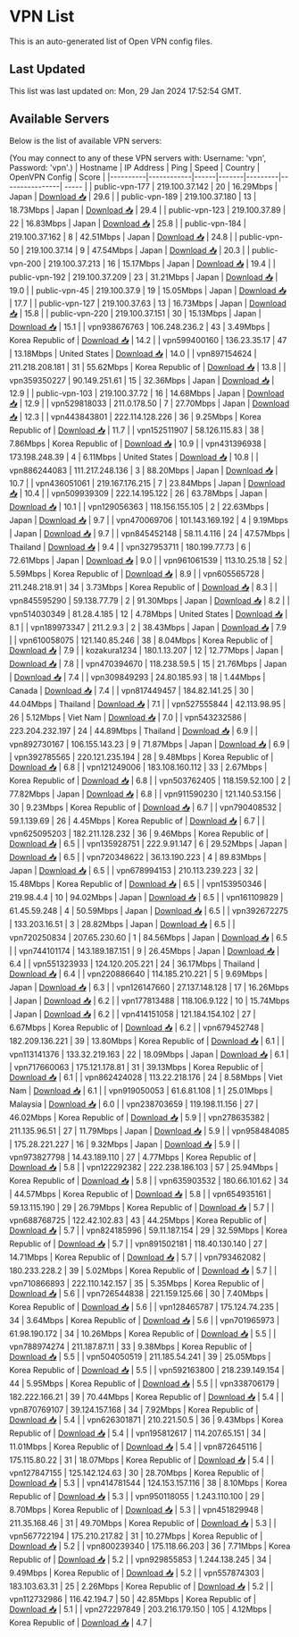 # VPN List

This is an auto-generated list of Open VPN config files.

## Last Updated

This list was last updated on: Mon, 29 Jan 2024 17:52:54 GMT.

## Available Servers

Below is the list of available VPN servers:

(You may connect to any of these VPN servers with: Username: 'vpn', Password: 'vpn'.)
| Hostname | IP Address | Ping | Speed | Country | OpenVPN Config | Score |
|----------|------------|------|-------|---------|----------------| ----- |
| public-vpn-177 | 219.100.37.142 | 20 | 16.29Mbps | Japan | [Download 📥](./configs/server_0_JP.ovpn) | 29.6 |
| public-vpn-189 | 219.100.37.180 | 13 | 18.73Mbps | Japan | [Download 📥](./configs/server_1_JP.ovpn) | 29.4 |
| public-vpn-123 | 219.100.37.89 | 22 | 16.83Mbps | Japan | [Download 📥](./configs/server_2_JP.ovpn) | 25.8 |
| public-vpn-184 | 219.100.37.162 | 8 | 42.51Mbps | Japan | [Download 📥](./configs/server_3_JP.ovpn) | 24.8 |
| public-vpn-50 | 219.100.37.14 | 9 | 47.54Mbps | Japan | [Download 📥](./configs/server_4_JP.ovpn) | 20.3 |
| public-vpn-200 | 219.100.37.213 | 16 | 15.17Mbps | Japan | [Download 📥](./configs/server_5_JP.ovpn) | 19.4 |
| public-vpn-192 | 219.100.37.209 | 23 | 31.21Mbps | Japan | [Download 📥](./configs/server_6_JP.ovpn) | 19.0 |
| public-vpn-45 | 219.100.37.9 | 19 | 15.05Mbps | Japan | [Download 📥](./configs/server_7_JP.ovpn) | 17.7 |
| public-vpn-127 | 219.100.37.63 | 13 | 16.73Mbps | Japan | [Download 📥](./configs/server_8_JP.ovpn) | 15.8 |
| public-vpn-220 | 219.100.37.151 | 30 | 15.13Mbps | Japan | [Download 📥](./configs/server_9_JP.ovpn) | 15.1 |
| vpn938676763 | 106.248.236.2 | 43 | 3.49Mbps | Korea Republic of | [Download 📥](./configs/server_10_KR.ovpn) | 14.2 |
| vpn599400160 | 136.23.35.17 | 47 | 13.18Mbps | United States | [Download 📥](./configs/server_11_US.ovpn) | 14.0 |
| vpn897154624 | 211.218.208.181 | 31 | 55.62Mbps | Korea Republic of | [Download 📥](./configs/server_12_KR.ovpn) | 13.8 |
| vpn359350227 | 90.149.251.61 | 15 | 32.36Mbps | Japan | [Download 📥](./configs/server_13_JP.ovpn) | 12.9 |
| public-vpn-103 | 219.100.37.72 | 16 | 14.68Mbps | Japan | [Download 📥](./configs/server_14_JP.ovpn) | 12.9 |
| vpn529818033 | 211.0.178.50 | 7 | 27.70Mbps | Japan | [Download 📥](./configs/server_15_JP.ovpn) | 12.3 |
| vpn443843801 | 222.114.128.226 | 36 | 9.25Mbps | Korea Republic of | [Download 📥](./configs/server_16_KR.ovpn) | 11.7 |
| vpn152511907 | 58.126.115.83 | 38 | 7.86Mbps | Korea Republic of | [Download 📥](./configs/server_17_KR.ovpn) | 10.9 |
| vpn431396938 | 173.198.248.39 | 4 | 6.11Mbps | United States | [Download 📥](./configs/server_18_US.ovpn) | 10.8 |
| vpn886244083 | 111.217.248.136 | 3 | 88.20Mbps | Japan | [Download 📥](./configs/server_19_JP.ovpn) | 10.7 |
| vpn436051061 | 219.167.176.215 | 7 | 23.84Mbps | Japan | [Download 📥](./configs/server_20_JP.ovpn) | 10.4 |
| vpn509939309 | 222.14.195.122 | 26 | 63.78Mbps | Japan | [Download 📥](./configs/server_21_JP.ovpn) | 10.1 |
| vpn129056363 | 118.156.155.105 | 2 | 22.63Mbps | Japan | [Download 📥](./configs/server_22_JP.ovpn) | 9.7 |
| vpn470069706 | 101.143.169.192 | 4 | 9.19Mbps | Japan | [Download 📥](./configs/server_23_JP.ovpn) | 9.7 |
| vpn845452148 | 58.11.4.116 | 24 | 47.57Mbps | Thailand | [Download 📥](./configs/server_24_TH.ovpn) | 9.4 |
| vpn327953711 | 180.199.77.73 | 6 | 72.61Mbps | Japan | [Download 📥](./configs/server_25_JP.ovpn) | 9.0 |
| vpn961061539 | 113.10.25.18 | 52 | 5.59Mbps | Korea Republic of | [Download 📥](./configs/server_26_KR.ovpn) | 8.9 |
| vpn605565728 | 211.248.218.91 | 34 | 3.73Mbps | Korea Republic of | [Download 📥](./configs/server_27_KR.ovpn) | 8.3 |
| vpn845595290 | 59.138.77.79 | 2 | 91.30Mbps | Japan | [Download 📥](./configs/server_28_JP.ovpn) | 8.2 |
| vpn514030349 | 81.28.4.185 | 12 | 4.78Mbps | United States | [Download 📥](./configs/server_29_US.ovpn) | 8.1 |
| vpn189973347 | 211.2.9.3 | 2 | 38.43Mbps | Japan | [Download 📥](./configs/server_30_JP.ovpn) | 7.9 |
| vpn610058075 | 121.140.85.246 | 38 | 8.04Mbps | Korea Republic of | [Download 📥](./configs/server_31_KR.ovpn) | 7.9 |
| kozakura1234 | 180.1.13.207 | 12 | 12.77Mbps | Japan | [Download 📥](./configs/server_32_JP.ovpn) | 7.8 |
| vpn470394670 | 118.238.59.5 | 15 | 21.76Mbps | Japan | [Download 📥](./configs/server_33_JP.ovpn) | 7.4 |
| vpn309849293 | 24.80.185.93 | 18 | 1.44Mbps | Canada | [Download 📥](./configs/server_34_CA.ovpn) | 7.4 |
| vpn817449457 | 184.82.141.25 | 30 | 44.04Mbps | Thailand | [Download 📥](./configs/server_35_TH.ovpn) | 7.1 |
| vpn527555844 | 42.113.98.95 | 26 | 5.12Mbps | Viet Nam | [Download 📥](./configs/server_36_VN.ovpn) | 7.0 |
| vpn543232586 | 223.204.232.197 | 24 | 44.89Mbps | Thailand | [Download 📥](./configs/server_37_TH.ovpn) | 6.9 |
| vpn892730167 | 106.155.143.23 | 9 | 71.87Mbps | Japan | [Download 📥](./configs/server_38_JP.ovpn) | 6.9 |
| vpn392785565 | 220.121.235.194 | 28 | 9.48Mbps | Korea Republic of | [Download 📥](./configs/server_39_KR.ovpn) | 6.8 |
| vpn121249006 | 183.108.160.112 | 33 | 2.67Mbps | Korea Republic of | [Download 📥](./configs/server_40_KR.ovpn) | 6.8 |
| vpn503762405 | 118.159.52.100 | 2 | 77.82Mbps | Japan | [Download 📥](./configs/server_41_JP.ovpn) | 6.8 |
| vpn911590230 | 121.140.53.156 | 30 | 9.23Mbps | Korea Republic of | [Download 📥](./configs/server_42_KR.ovpn) | 6.7 |
| vpn790408532 | 59.1.139.69 | 26 | 4.45Mbps | Korea Republic of | [Download 📥](./configs/server_43_KR.ovpn) | 6.7 |
| vpn625095203 | 182.211.128.232 | 36 | 9.46Mbps | Korea Republic of | [Download 📥](./configs/server_44_KR.ovpn) | 6.5 |
| vpn135928751 | 222.9.91.147 | 6 | 29.52Mbps | Japan | [Download 📥](./configs/server_45_JP.ovpn) | 6.5 |
| vpn720348622 | 36.13.190.223 | 4 | 89.83Mbps | Japan | [Download 📥](./configs/server_46_JP.ovpn) | 6.5 |
| vpn678994153 | 210.113.239.223 | 32 | 15.48Mbps | Korea Republic of | [Download 📥](./configs/server_47_KR.ovpn) | 6.5 |
| vpn153950346 | 219.98.4.4 | 10 | 94.02Mbps | Japan | [Download 📥](./configs/server_48_JP.ovpn) | 6.5 |
| vpn161109829 | 61.45.59.248 | 4 | 50.59Mbps | Japan | [Download 📥](./configs/server_49_JP.ovpn) | 6.5 |
| vpn392672275 | 133.203.16.51 | 3 | 28.82Mbps | Japan | [Download 📥](./configs/server_50_JP.ovpn) | 6.5 |
| vpn720250834 | 207.65.230.60 | 1 | 84.56Mbps | Japan | [Download 📥](./configs/server_51_JP.ovpn) | 6.5 |
| vpn744101174 | 143.189.187.151 | 9 | 26.45Mbps | Japan | [Download 📥](./configs/server_52_JP.ovpn) | 6.4 |
| vpn551323933 | 124.120.205.221 | 24 | 36.17Mbps | Thailand | [Download 📥](./configs/server_53_TH.ovpn) | 6.4 |
| vpn220886640 | 114.185.210.221 | 5 | 9.69Mbps | Japan | [Download 📥](./configs/server_54_JP.ovpn) | 6.3 |
| vpn126147660 | 27.137.148.128 | 17 | 16.26Mbps | Japan | [Download 📥](./configs/server_55_JP.ovpn) | 6.2 |
| vpn177813488 | 118.106.9.122 | 10 | 15.74Mbps | Japan | [Download 📥](./configs/server_56_JP.ovpn) | 6.2 |
| vpn414151058 | 121.184.154.102 | 27 | 6.67Mbps | Korea Republic of | [Download 📥](./configs/server_57_KR.ovpn) | 6.2 |
| vpn679452748 | 182.209.136.221 | 39 | 13.80Mbps | Korea Republic of | [Download 📥](./configs/server_58_KR.ovpn) | 6.1 |
| vpn113141376 | 133.32.219.163 | 22 | 18.09Mbps | Japan | [Download 📥](./configs/server_59_JP.ovpn) | 6.1 |
| vpn717660063 | 175.121.178.81 | 31 | 39.13Mbps | Korea Republic of | [Download 📥](./configs/server_60_KR.ovpn) | 6.1 |
| vpn862424028 | 113.22.218.176 | 24 | 8.58Mbps | Viet Nam | [Download 📥](./configs/server_61_VN.ovpn) | 6.1 |
| vpn919050053 | 61.6.81.108 | 1 | 25.01Mbps | Malaysia | [Download 📥](./configs/server_62_MY.ovpn) | 6.0 |
| vpn238703659 | 119.198.11.156 | 27 | 46.02Mbps | Korea Republic of | [Download 📥](./configs/server_63_KR.ovpn) | 5.9 |
| vpn278635382 | 211.135.96.51 | 27 | 11.79Mbps | Japan | [Download 📥](./configs/server_64_JP.ovpn) | 5.9 |
| vpn958484085 | 175.28.221.227 | 16 | 9.32Mbps | Japan | [Download 📥](./configs/server_65_JP.ovpn) | 5.9 |
| vpn973827798 | 14.43.189.110 | 27 | 4.77Mbps | Korea Republic of | [Download 📥](./configs/server_66_KR.ovpn) | 5.8 |
| vpn122292382 | 222.238.186.103 | 57 | 25.94Mbps | Korea Republic of | [Download 📥](./configs/server_67_KR.ovpn) | 5.8 |
| vpn635903532 | 180.66.101.62 | 34 | 44.57Mbps | Korea Republic of | [Download 📥](./configs/server_68_KR.ovpn) | 5.8 |
| vpn654935161 | 59.13.115.190 | 29 | 26.79Mbps | Korea Republic of | [Download 📥](./configs/server_69_KR.ovpn) | 5.7 |
| vpn688768725 | 122.42.102.83 | 43 | 44.25Mbps | Korea Republic of | [Download 📥](./configs/server_70_KR.ovpn) | 5.7 |
| vpn824185996 | 59.11.187.154 | 29 | 32.59Mbps | Korea Republic of | [Download 📥](./configs/server_71_KR.ovpn) | 5.7 |
| vpn891502181 | 118.40.130.140 | 27 | 14.71Mbps | Korea Republic of | [Download 📥](./configs/server_72_KR.ovpn) | 5.7 |
| vpn793462082 | 180.233.228.2 | 39 | 5.02Mbps | Korea Republic of | [Download 📥](./configs/server_73_KR.ovpn) | 5.7 |
| vpn710866893 | 222.110.142.157 | 35 | 5.35Mbps | Korea Republic of | [Download 📥](./configs/server_74_KR.ovpn) | 5.6 |
| vpn726544838 | 221.159.125.66 | 30 | 7.40Mbps | Korea Republic of | [Download 📥](./configs/server_75_KR.ovpn) | 5.6 |
| vpn128465787 | 175.124.74.235 | 34 | 3.64Mbps | Korea Republic of | [Download 📥](./configs/server_76_KR.ovpn) | 5.6 |
| vpn701965973 | 61.98.190.172 | 34 | 10.26Mbps | Korea Republic of | [Download 📥](./configs/server_77_KR.ovpn) | 5.5 |
| vpn788974274 | 211.187.87.11 | 33 | 9.38Mbps | Korea Republic of | [Download 📥](./configs/server_78_KR.ovpn) | 5.5 |
| vpn504050519 | 211.185.54.241 | 39 | 25.05Mbps | Korea Republic of | [Download 📥](./configs/server_79_KR.ovpn) | 5.5 |
| vpn592163800 | 218.239.149.154 | 44 | 5.95Mbps | Korea Republic of | [Download 📥](./configs/server_80_KR.ovpn) | 5.5 |
| vpn338706179 | 182.222.166.21 | 39 | 70.44Mbps | Korea Republic of | [Download 📥](./configs/server_81_KR.ovpn) | 5.4 |
| vpn870769107 | 39.124.157.168 | 34 | 7.92Mbps | Korea Republic of | [Download 📥](./configs/server_82_KR.ovpn) | 5.4 |
| vpn626301871 | 210.221.50.5 | 36 | 9.43Mbps | Korea Republic of | [Download 📥](./configs/server_83_KR.ovpn) | 5.4 |
| vpn195812617 | 114.207.65.151 | 34 | 11.01Mbps | Korea Republic of | [Download 📥](./configs/server_84_KR.ovpn) | 5.4 |
| vpn872645116 | 175.115.80.22 | 31 | 18.07Mbps | Korea Republic of | [Download 📥](./configs/server_85_KR.ovpn) | 5.4 |
| vpn127847155 | 125.142.124.63 | 30 | 28.70Mbps | Korea Republic of | [Download 📥](./configs/server_86_KR.ovpn) | 5.3 |
| vpn414781544 | 124.153.157.116 | 38 | 8.10Mbps | Korea Republic of | [Download 📥](./configs/server_87_KR.ovpn) | 5.3 |
| vpn950118055 | 1.243.110.100 | 29 | 8.70Mbps | Korea Republic of | [Download 📥](./configs/server_88_KR.ovpn) | 5.3 |
| vpn451829948 | 211.35.168.46 | 31 | 49.70Mbps | Korea Republic of | [Download 📥](./configs/server_89_KR.ovpn) | 5.3 |
| vpn567722194 | 175.210.217.82 | 31 | 10.27Mbps | Korea Republic of | [Download 📥](./configs/server_90_KR.ovpn) | 5.2 |
| vpn800239340 | 175.118.66.203 | 36 | 7.71Mbps | Korea Republic of | [Download 📥](./configs/server_91_KR.ovpn) | 5.2 |
| vpn929855853 | 1.244.138.245 | 34 | 9.49Mbps | Korea Republic of | [Download 📥](./configs/server_92_KR.ovpn) | 5.2 |
| vpn557874303 | 183.103.63.31 | 25 | 2.26Mbps | Korea Republic of | [Download 📥](./configs/server_93_KR.ovpn) | 5.2 |
| vpn112732986 | 116.42.194.7 | 50 | 42.85Mbps | Korea Republic of | [Download 📥](./configs/server_94_KR.ovpn) | 5.1 |
| vpn272297849 | 203.216.179.150 | 105 | 4.12Mbps | Korea Republic of | [Download 📥](./configs/server_95_KR.ovpn) | 4.7 |
